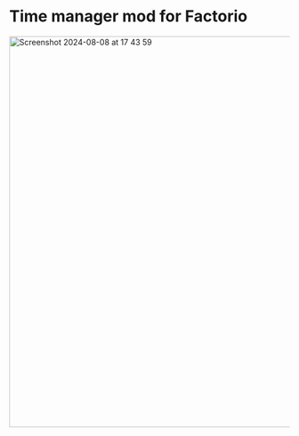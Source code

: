 # Time manager mod for Factorio
<img width="703" alt="Screenshot 2024-08-08 at 17 43 59" src="https://github.com/user-attachments/assets/ab9270f9-31be-40b2-8a8d-fe4ebc36897a">
